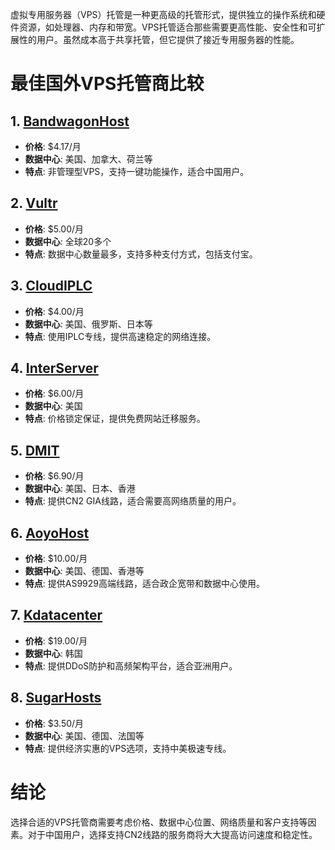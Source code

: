 虚拟专用服务器（VPS）托管是一种更高级的托管形式，提供独立的操作系统和硬件资源，如处理器、内存和带宽。VPS托管适合那些需要更高性能、安全性和可扩展性的用户。虽然成本高于共享托管，但它提供了接近专用服务器的性能。

# 最佳国外VPS托管商比较


## 1. [BandwagonHost](https://bwh81.net/aff.php?aff=74585)
- **价格**: \$4.17/月
- **数据中心**: 美国、加拿大、荷兰等
- **特点**: 非管理型VPS，支持一键功能操作，适合中国用户。

## 2. [Vultr](https://www.vultr.com/?ref=9607144)
- **价格**: \$5.00/月
- **数据中心**: 全球20多个
- **特点**: 数据中心数量最多，支持多种支付方式，包括支付宝。

## 3. [CloudIPLC](https://www.cloudiplc.com/aff.php?aff=1047)
- **价格**: \$4.00/月
- **数据中心**: 美国、俄罗斯、日本等
- **特点**: 使用IPLC专线，提供高速稳定的网络连接。

## 4. [InterServer](https://www.interserver.net/r/970420)
- **价格**: \$6.00/月
- **数据中心**: 美国
- **特点**: 价格锁定保证，提供免费网站迁移服务。

## 5. [DMIT](https://www.dmit.io/aff.php?aff=9081)
- **价格**: \$6.90/月
- **数据中心**: 美国、日本、香港
- **特点**: 提供CN2 GIA线路，适合需要高网络质量的用户。

## 6. [AoyoHost](https://my.aoyozhuji.com/page.aspx?c=referral&u=54952)
- **价格**: \$10.00/月
- **数据中心**: 美国、德国、香港等
- **特点**: 提供AS9929高端线路，适合政企宽带和数据中心使用。

## 7. [Kdatacenter](https://www.kdatacenter.com/myportal/?affid=987)
- **价格**: \$19.00/月
- **数据中心**: 韩国
- **特点**: 提供DDoS防护和高频架构平台，适合亚洲用户。

## 8. [SugarHosts](https://www.sugarhosts.com/members/aff.php?aff=4045)
- **价格**: \$3.50/月
- **数据中心**: 美国、德国、法国等
- **特点**: 提供经济实惠的VPS选项，支持中美极速专线。


# 结论
选择合适的VPS托管商需要考虑价格、数据中心位置、网络质量和客户支持等因素。对于中国用户，选择支持CN2线路的服务商将大大提高访问速度和稳定性。

